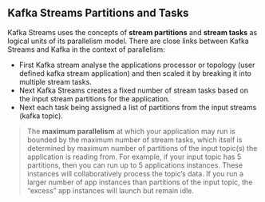## Kafka Streams Partitions and Tasks
Kafka Streams uses the concepts of  **stream partitions**  and  **stream tasks**  as logical units of its parallelism model. There are close links between Kafka Streams and Kafka in the context of parallelism:

 - First Kafka stream analyse the applications processor or topology (user defined kafka stream application) and then scaled it by breaking it into multiple stream tasks.
 - Next Kafka Streams creates a fixed number of stream tasks based on the input stream partitions for the application.
 - Next each task being assigned a list of partitions from the input streams (kafka topic).
 

> The **maximum parallelism** at which your application may run is bounded by the maximum number of stream tasks, which itself is determined by maximum number of partitions of the input topic(s) the application is reading from. For example, if your input topic has 5 partitions, then you can run up to 5 applications instances. These instances will collaboratively process the topic’s data. If you run a larger number of app instances than partitions of the input topic, the “excess” app instances will launch but remain idle.



<!--stackedit_data:
eyJoaXN0b3J5IjpbMTAxNTgxMzUzNCwyMDU2NzA2MTA1LDE5Nj
Y4MTM1NzgsLTYwOTA3NDI1OCw3OTc4ODg1MTUsOTM5NDkxNTkz
LC02Mjk2MDgyMTUsMTcxMzcxNDA0NCwxNjcxMDAxMzQyLDEzMT
k5MzI1MDUsMTE5NjI4MzMxNiwxNjc4NTg1MTk1LC01MDEwMTMy
NjEsMjAzNjc3MjQ0MywtMjA4ODc0NjYxMiwtOTUwMDI1MDEyLC
01MDQyNzM0NzAsLTExNjE3NDA1NzUsLTIxNDY1MTAwMDMsMjA4
MjYwMTYxNl19
-->
